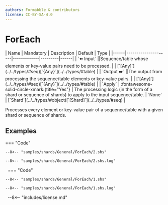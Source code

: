 ```yaml
---
authors: Formabble & contributors
license: CC-BY-SA-4.0
---
```



# ForEach

<div class="sh-parameters" markdown="1">
| Name | Mandatory | Description | Default | Type |
|------|---------------------|-------------|---------|------|
| `⬅️ Input` ||Sequence/table whose elements or key-value pairs need to be processed. | | [`[Any]`](../../types/#seq)[`{Any}`](../../types/#table) |
| `Output ➡️` ||The output from processing the sequence/table elements or key-value pairs. | | [`[Any]`](../../types/#seq)[`{Any}`](../../types/#table) |
| `Apply` | :fontawesome-solid-circle-xmark:{title="Yes"}  | The processing logic (in the form of a shard or sequence of shards) to apply to the input sequence/table. | `None` | [`Shard`](../../types/#object)[`[Shard]`](../../types/#seq) |

</div>

Processes every element or key-value pair of a sequence/table with a given shard or sequence of shards.

## Examples

=== "Code"

  ```x86asm linenums="1"
  --8<-- "samples/shards/General/ForEach/2.shs"
  ```

  ```
  --8<-- "samples/shards/General/ForEach/2.shs.log"
  ```
&nbsp;
=== "Code"

  ```x86asm linenums="1"
  --8<-- "samples/shards/General/ForEach/1.shs"
  ```

  ```
  --8<-- "samples/shards/General/ForEach/1.shs.log"
  ```
&nbsp;
--8<-- "includes/license.md"

